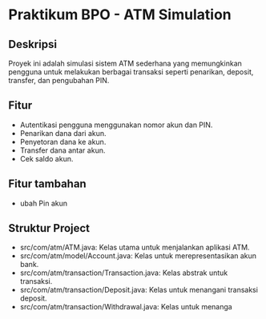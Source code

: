 # Praktikum BPO - ATM Simulation

## Deskripsi
Proyek ini adalah simulasi sistem ATM sederhana yang memungkinkan pengguna untuk melakukan berbagai transaksi seperti penarikan, deposit, transfer, dan pengubahan PIN.

## Fitur
- Autentikasi pengguna menggunakan nomor akun dan PIN.
- Penarikan dana dari akun.
- Penyetoran dana ke akun.
- Transfer dana antar akun.
- Cek saldo akun.

## Fitur tambahan
- ubah Pin akun

## Struktur Project
- src/com/atm/ATM.java: Kelas utama untuk menjalankan aplikasi ATM.
- src/com/atm/model/Account.java: Kelas untuk merepresentasikan akun bank.
- src/com/atm/transaction/Transaction.java: Kelas abstrak untuk transaksi.
- src/com/atm/transaction/Deposit.java: Kelas untuk menangani transaksi deposit.
- src/com/atm/transaction/Withdrawal.java: Kelas untuk menanga
